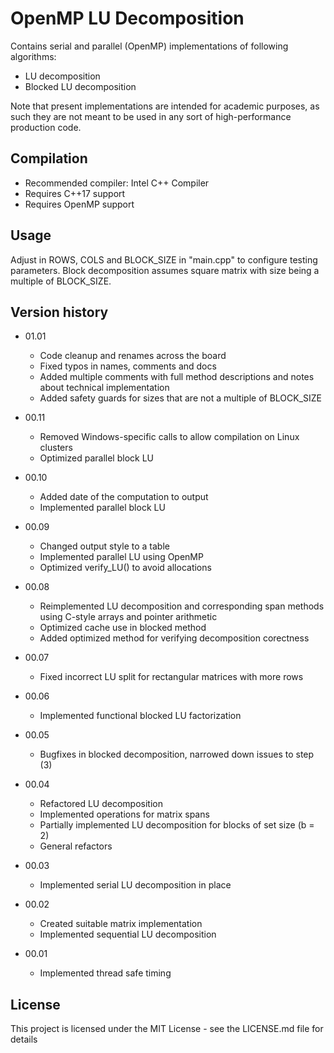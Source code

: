 # OpenMP LU Decomposition

Contains serial and parallel (OpenMP) implementations of following algorithms:

* LU decomposition
* Blocked LU decomposition

Note that present implementations are intended for academic purposes, as such they are not meant to be used in any sort of high-performance production code.

## Compilation

* Recommended compiler: Intel C++ Compiler
* Requires C++17 support
* Requires OpenMP support

## Usage

Adjust in ROWS, COLS and BLOCK_SIZE in "main.cpp" to configure testing parameters. Block decomposition assumes square matrix with size being a multiple of BLOCK_SIZE.

## Version history

* 01.01
    * Code cleanup and renames across the board
    * Fixed typos in names, comments and docs
    * Added multiple comments with full method descriptions and notes about technical implementation
    * Added safety guards for sizes that are not a multiple of BLOCK_SIZE

* 00.11
    * Removed Windows-specific calls to allow compilation on Linux clusters
    * Optimized  parallel block LU

* 00.10
    * Added date of the computation to output
    * Implemented parallel block LU

* 00.09
    * Changed output style to a table
    * Implemented parallel LU using OpenMP
    * Optimized verify_LU() to avoid allocations

* 00.08
    * Reimplemented LU decomposition and corresponding span methods using C-style arrays and pointer arithmetic
    * Optimized cache use in blocked method
    * Added optimized method for verifying decomposition corectness

* 00.07
    * Fixed incorrect LU split for rectangular matrices with more rows

* 00.06
    * Implemented functional blocked LU factorization

* 00.05
    * Bugfixes in blocked decomposition, narrowed down issues to step (3)

* 00.04
    * Refactored LU decomposition
    * Implemented operations for matrix spans
    * Partially implemented LU decomposition for blocks of set size (b = 2)
    * General refactors

* 00.03
    * Implemented serial LU decomposition in place

* 00.02
    * Created suitable matrix implementation
    * Implemented sequential LU decomposition

* 00.01
    * Implemented thread safe timing

## License

This project is licensed under the MIT License - see the LICENSE.md file for details